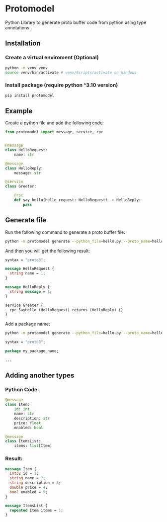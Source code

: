 

# Protomodel
Python Library to generate proto buffer code from python using type annotations

## Installation
### Create a virtual enviroment (Optional)
```bash
python -m venv venv
source venv/bin/activate # venv/Scripts/activate on Windows
```
### Install package (require python ^3.10 version)
```bash
pip install protomodel
```
## Example
Create a python file and add the following code:
```python
from protomodel import message, service, rpc


@message
class HelloRequest:
    name: str

@message
class HelloReply:
    message: str

@service
class Greeter:

    @rpc
    def say_hello(hello_request: HelloRequest) -> HelloReply:
        pass

```

## Generate file

Run the following command to generate a proto buffer file:
```bash
python -m protomodel generate --python_file=hello.py --proto_name=hello.proto
```


And then you will get the following result:
```proto
syntax = "proto3";

message HelloRequest {
  string name = 1;
}

message HelloReply {
  string message = 1;
}

service Greeter {
  rpc SayHello (HelloRequest) returns (HelloReply) {}
}
```

Add a package name:
```bash
python -m protomodel generate --python_file=hello.py --proto_name=hello.proto --package_name=my_package_name
```

```proto
syntax = "proto3";

package my_package_name;

...
```

## Adding another types
### Python Code:
```python
@message
class Item:
    id: int
    name: str
    description: str
    price: float
    enabled: bool

@message
class ItemsList:
    items: list[Item]
```

### Result:
```proto
message Item {
  int32 id = 1;
  string name = 2;
  string description = 3;
  double price = 4;
  bool enabled = 5;
}

message ItemsList {
  repeated Item items = 1;
}
```